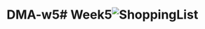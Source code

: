 # DMA-w5# Week5![ShoppingList](https://user-images.githubusercontent.com/50390723/161801798-d736d1e9-584b-4654-85e3-16578e560331.gif)
